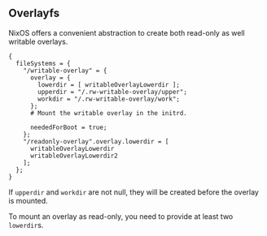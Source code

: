 ## Overlayfs

NixOS offers a convenient abstraction to create both read-only as well writable overlays.

```programlisting
{
  fileSystems = {
    "/writable-overlay" = {
      overlay = {
        lowerdir = [ writableOverlayLowerdir ];
        upperdir = "/.rw-writable-overlay/upper";
        workdir = "/.rw-writable-overlay/work";
      };
      # Mount the writable overlay in the initrd.

      neededForBoot = true;
    };
    "/readonly-overlay".overlay.lowerdir = [
      writableOverlayLowerdir
      writableOverlayLowerdir2
    ];
  };
}
```

If `upperdir` and `workdir` are not null, they will be created before the overlay is mounted.

To mount an overlay as read-only, you need to provide at least two `lowerdir`s.
